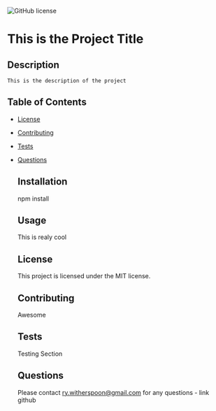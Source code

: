 ![GitHub license](https://img.shields.io/badge/License-MIT-blue.svg)
  # This is the Project Title

  ## Description
    This is the description of the project
    
  ## Table of Contents
* [License](#license)

* [Contributing](#contributing)
  
* [Tests](#tests)
  
* [Questions](#questions)

  ## Installation
    npm install
  ## Usage
    This is realy cool
  ## License
    This project is licensed under the MIT license.
  ## Contributing 
    Awesome
  ## Tests
    Testing Section
  ## Questions
    Please contact ry.witherspoon@gmail.com for any questions - link github
    


